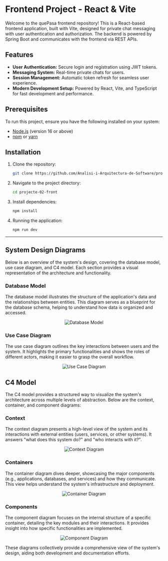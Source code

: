 # Frontend Project - React & Vite

Welcome to the quePasa frontend repository! This is a React-based frontend application, built with Vite, designed for private chat messaging with user authentication and authorization. The backend is powered by Spring Boot and communicates with the frontend via REST APIs.

## Features

- **User Authentication:** Secure login and registration using JWT tokens.
- **Messaging System:** Real-time private chats for users.
- **Session Management:** Automatic token refresh for seamless user experience.
- **Modern Development Setup:** Powered by React, Vite, and TypeScript for fast development and performance.

## Prerequisites

To run this project, ensure you have the following installed on your system:

- [Node.js](https://nodejs.org/) (version 16 or above)
- [npm](https://www.npmjs.com/) or [yarn](https://yarnpkg.com/)

## Installation

1. Clone the repository:

   ```bash
   git clone https://github.com/Analisi-i-Arquitectura-de-Software/projecte-02-front.git
2. Navigate to the project directory:
   ```bash
   cd projecte-02-front
3. Install dependencies:
   ```bash
   npm install
4. Running the application:
   ```bash
   npm run dev
   
---

## System Design Diagrams

Below is an overview of the system's design, covering the database model, use case diagram, and C4 model. Each section provides a visual representation of the architecture and functionality.


### **Database Model**
The database model illustrates the structure of the application's data and the relationships between entities. This diagram serves as a blueprint for the database schema, helping to understand how data is organized and accessed.

<div align="center">
  <img src="https://github.com/user-attachments/assets/7de8ddfd-f024-46ed-b1b1-61c826172efc" alt="Database Model">
</div>

### **Use Case Diagram**
The use case diagram outlines the key interactions between users and the system. It highlights the primary functionalities and shows the roles of different actors, making it easier to grasp the overall workflow.

<div align="center">
  <img src="https://github.com/user-attachments/assets/1517f37a-d36a-4699-80df-60d0714ce298" alt="Use Case Diagram">
</div>

## **C4 Model**

The C4 model provides a structured way to visualize the system's architecture across multiple levels of abstraction. Below are the context, container, and component diagrams:

### **Context**
The context diagram presents a high-level view of the system and its interactions with external entities (users, services, or other systems). It answers "what does this system do?" and "who interacts with it?".

<div align="center">
  <img src="https://github.com/user-attachments/assets/66828cf8-f3cc-4cb5-bad7-c28cac3de747" alt="Context Diagram">
</div>

### **Containers**
The container diagram dives deeper, showcasing the major components (e.g., applications, databases, and services) and how they communicate. This view helps understand the system's infrastructure and deployment.

<div align="center">
  <img src="https://github.com/user-attachments/assets/2bcb549b-81ff-4222-a02a-dfe9f672722d" alt="Container Diagram">
</div>

### **Components**
The component diagram focuses on the internal structure of a specific container, detailing the key modules and their interactions. It provides insight into how specific functionalities are implemented.

<div align="center">
  <img src="https://github.com/user-attachments/assets/15304270-2572-49a6-aef6-de8ed40833fb" alt="Component Diagram">
</div>

These diagrams collectively provide a comprehensive view of the system's design, aiding both development and documentation efforts.


   
   
